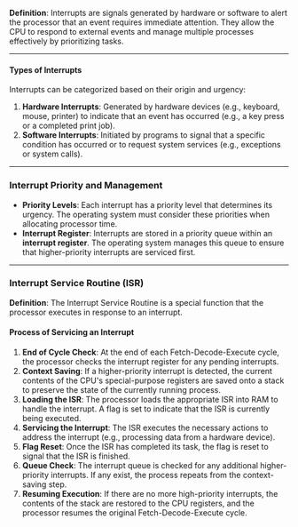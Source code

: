 **Definition**: Interrupts are signals generated by hardware or software to alert the processor that an event requires immediate attention. They allow the CPU to respond to external events and manage multiple processes effectively by prioritizing tasks.

---
#### **Types of Interrupts**
Interrupts can be categorized based on their origin and urgency:
1. **Hardware Interrupts**: Generated by hardware devices (e.g., keyboard, mouse, printer) to indicate that an event has occurred (e.g., a key press or a completed print job).
2. **Software Interrupts**: Initiated by programs to signal that a specific condition has occurred or to request system services (e.g., exceptions or system calls).
---
### **Interrupt Priority and Management**
- **Priority Levels**: Each interrupt has a priority level that determines its urgency. The operating system must consider these priorities when allocating processor time.
- **Interrupt Register**: Interrupts are stored in a priority queue within an **interrupt register**. The operating system manages this queue to ensure that higher-priority interrupts are serviced first.
---
### **Interrupt Service Routine (ISR)**
**Definition**: The Interrupt Service Routine is a special function that the processor executes in response to an interrupt.
#### **Process of Servicing an Interrupt**
1. **End of Cycle Check**: At the end of each Fetch-Decode-Execute cycle, the processor checks the interrupt register for any pending interrupts.
2. **Context Saving**: If a higher-priority interrupt is detected, the current contents of the CPU's special-purpose registers are saved onto a stack to preserve the state of the currently running process.
3. **Loading the ISR**: The processor loads the appropriate ISR into RAM to handle the interrupt. A flag is set to indicate that the ISR is currently being executed.
4. **Servicing the Interrupt**: The ISR executes the necessary actions to address the interrupt (e.g., processing data from a hardware device).
5. **Flag Reset**: Once the ISR has completed its task, the flag is reset to signal that the ISR is finished.
6. **Queue Check**: The interrupt queue is checked for any additional higher-priority interrupts. If any exist, the process repeats from the context-saving step.
7. **Resuming Execution**: If there are no more high-priority interrupts, the contents of the stack are restored to the CPU registers, and the processor resumes the original Fetch-Decode-Execute cycle.